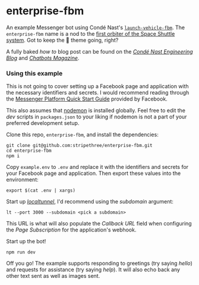 # enterprise-fbm
An example Messenger bot using Condé Nast's [`launch-vehicle-fbm`]. The `enterprise-fbm` name is a nod to the [first orbiter of the Space Shuttle system]. Got to keep the 🚀 theme going, right?

[first orbiter of the Space Shuttle system]: https://en.wikipedia.org/wiki/Space_Shuttle_Enterprise

[`launch-vehicle-fbm`]: https://github.com/CondeNast/launch-vehicle-fbm

A fully baked _how to_ blog post can be found on the _[Condé Nast Engineering Blog]_ and _[Chatbots Magazine]_.

[Condé Nast Engineering Blog]: https://engineering.condenast.io/story/bot-building-with-launch-vehicle-fbm
[Chatbots Magazine]: https://chatbotsmagazine.com/bot-building-with-launch-vehicle-fbm-c17170c65e75#.j2pxmx7vu

### Using this example

This is not going to cover setting up a Facebook page and application with the necessary identifiers and secrets. I would recommend reading through the [Messenger Platform Quick Start Guide] provided by Facebook.

This also assumes that [nodemon] is installed globally. Feel free to edit the _dev_ scripts in `packages.json` to your liking if nodemon is not a part of your preferred development setup.

Clone this repo, `enterprise-fbm`, and install the dependencies:
```shell
git clone git@github.com:stripethree/enterprise-fbm.git
cd enterprise-fbm
npm i
```

Copy `example.env` to `.env` and replace it with the identifiers and secrets for your Facebook page and application. Then export these values into the environment:
```shell
export $(cat .env | xargs)
```

Start up [_localtunnel_], I'd recommend using the _subdomain_ argument:
```shell
lt --port 3000 --subdomain <pick a subdomain>
```
This URL is what will also populate the _Callback URL_ field when configuring the _Page Subscription_ for the application's webhook.

Start up the bot!
```shell
npm run dev
```

Off you go! The example supports responding to greetings (try saying _hello_) and requests for assistance (try saying _help_). It will also echo back any other text sent as well as images sent.

[_localtunnel_]: https://github.com/localtunnel/localtunnel
[Messenger Platform Quick Start Guide]: https://developers.facebook.com/docs/messenger-platform/guides/quick-start
[nodemon]: https://github.com/remy/nodemon
